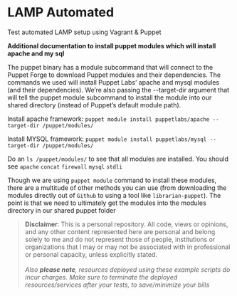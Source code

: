 # LAMP Automated

Test automated LAMP setup using Vagrant &amp; Puppet

**Additional documentation to install puppet modules which will install apache and my sql**

The puppet binary has a module subcommand that will connect to the Puppet Forge to download Puppet modules and their dependencies. The commands we used will install Puppet Labs’ apache and mysql modules (and their dependencies). We’re also passing the --target-dir argument that will tell the puppet module subcommand to install the module into our shared directory (instead of Puppet’s default module path).

Install apache framework:
```puppet module install puppetlabs/apache --target-dir /puppet/modules/```


Install MYSQL framework:
```puppet module install puppetlabs/mysql --target-dir /puppet/modules/```

Do an `ls /puppet/modules/` to see that all modules are installed. You should see `apache`  `concat`  `firewall`  `mysql`  `stdli`


Though we are using `puppet module` command to install these modules, there are a multitude of other methods you can use (from downloading the modules directly out of `Github` to using a tool like `librarian-puppet`). The point is that we need to ultimately get the modules into the modules directory in our shared puppet folder
>**Disclaimer**: This is a personal repository. All code, views or opinions, and any other content represented here are personal and belong solely to me and do not represent those of people, institutions or organizations that I may or may not be associated with in professional or personal capacity, unless explicitly stated.<br>
<br>*Also **please note**, resources deployed using these example scripts do incur charges. Make sure to terminate the deployed resources/services after your tests, to save/minimize your bills*
